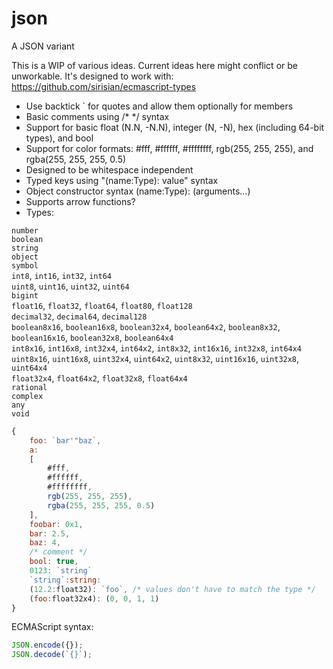 # json
A JSON variant

This is a WIP of various ideas. Current ideas here might conflict or be unworkable. It's designed to work with: https://github.com/sirisian/ecmascript-types

* Use backtick \` for quotes and allow them optionally for members
* Basic comments using /* */ syntax
* Support for basic float (N.N, -N.N), integer (N, -N), hex (including 64-bit types), and bool
* Support for color formats: #fff, #ffffff, #ffffffff, rgb(255, 255, 255), and rgba(255, 255, 255, 0.5)
* Designed to be whitespace independent
* Typed keys using "(name:Type): value" syntax
* Object constructor syntax (name:Type): (arguments...)
* Supports arrow functions?
* Types:

```number```  
```boolean```  
```string```  
```object```  
```symbol```  
```int8```, ```int16```, ```int32```, ```int64```  
```uint8```, ```uint16```, ```uint32```, ```uint64```  
```bigint```  
```float16```, ```float32```, ```float64```, ```float80```, ```float128```  
```decimal32```, ```decimal64```, ```decimal128```  
```boolean8x16```, ```boolean16x8```, ```boolean32x4```, ```boolean64x2```, ```boolean8x32```, ```boolean16x16```, ```boolean32x8```, ```boolean64x4```  
```int8x16```, ```int16x8```, ```int32x4```, ```int64x2```, ```int8x32```, ```int16x16```, ```int32x8```, ```int64x4```  
```uint8x16```, ```uint16x8```, ```uint32x4```, ```uint64x2```, ```uint8x32```, ```uint16x16```, ```uint32x8```, ```uint64x4```  
```float32x4```, ```float64x2```, ```float32x8```, ```float64x4```  
```rational```  
```complex```  
```any```  
```void```  

```js
{
	foo: `bar'"baz`,
	a:
	[
		#fff,
		#ffffff,
		#ffffffff,
		rgb(255, 255, 255),
		rgba(255, 255, 255, 0.5)
	],
	foobar: 0x1,
	bar: 2.5,
	baz: 4,
	/* comment */
	bool: true,
	0123: `string`
	`string`:string:
	(12.2:float32): `foo`, /* values don't have to match the type */
	(foo:float32x4): (0, 0, 1, 1)
}
```

ECMAScript syntax:
```js
JSON.encode({});
JSON.decode(`{}`);
```
